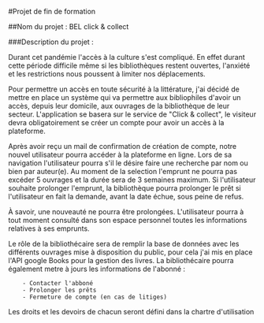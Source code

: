 #Projet de fin de formation

##Nom du projet : BEL click & collect

###Description du projet :

Durant cet pandémie l'accès à la culture s'est compliqué. En effet durant cette période difficile même si
les bibliothèques restent ouvertes, l'anxiété et les restrictions nous poussent à limiter nos déplacements.

Pour permettre un accès en toute sécurité à la littérature, j'ai décidé de mettre en place un système qui va permettre
aux bibliophiles d'avoir un accès, depuis leur domicile, aux ouvrages de la bibliothèque de leur secteur.
L'application se basera sur le service de "Click & collect", le visiteur devra obligatoirement se créer un compte
pour avoir un accès à la plateforme.

Après avoir reçu un mail de confirmation de création de compte, notre nouvel utilisateur pourra accéder à la plateforme en ligne.
Lors de sa navigation l'utilisateur pourra s'il le désire faire une recherche par nom ou bien par auteur(e). 
Au moment de la selection l'emprunt ne pourra pas excéder 5 ouvrages et la durée sera de 3 semaines maximum.
Si l'utilisateur souhaite prolonger l'emprunt, la bibliothèque pourra prolonger le prêt si l'utilisateur en fait la demande, avant la date échue,
sous peine de refus.

À savoir, une nouveauté ne pourra être prolongées.
L'utilisateur pourra à tout moment consulté dans son espace personnel toutes les informations relatives à ses emprunts.

Le rôle de la bibliothécaire sera de remplir la base de données avec les différents ouvrages mise à disposition du public, pour cela j'ai mis en place
l'API google Books pour la gestion des livres. La bibliothécaire pourra également metre à jours les informations de l'abonné :

        - Contacter l'abboné
        - Prolonger les prêts
        - Fermeture de compte (en cas de litiges)

Les droits et les devoirs de chacun seront défini dans la chartre d'utilisation
